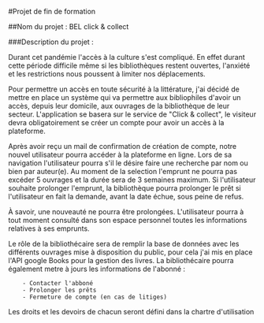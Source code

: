 #Projet de fin de formation

##Nom du projet : BEL click & collect

###Description du projet :

Durant cet pandémie l'accès à la culture s'est compliqué. En effet durant cette période difficile même si
les bibliothèques restent ouvertes, l'anxiété et les restrictions nous poussent à limiter nos déplacements.

Pour permettre un accès en toute sécurité à la littérature, j'ai décidé de mettre en place un système qui va permettre
aux bibliophiles d'avoir un accès, depuis leur domicile, aux ouvrages de la bibliothèque de leur secteur.
L'application se basera sur le service de "Click & collect", le visiteur devra obligatoirement se créer un compte
pour avoir un accès à la plateforme.

Après avoir reçu un mail de confirmation de création de compte, notre nouvel utilisateur pourra accéder à la plateforme en ligne.
Lors de sa navigation l'utilisateur pourra s'il le désire faire une recherche par nom ou bien par auteur(e). 
Au moment de la selection l'emprunt ne pourra pas excéder 5 ouvrages et la durée sera de 3 semaines maximum.
Si l'utilisateur souhaite prolonger l'emprunt, la bibliothèque pourra prolonger le prêt si l'utilisateur en fait la demande, avant la date échue,
sous peine de refus.

À savoir, une nouveauté ne pourra être prolongées.
L'utilisateur pourra à tout moment consulté dans son espace personnel toutes les informations relatives à ses emprunts.

Le rôle de la bibliothécaire sera de remplir la base de données avec les différents ouvrages mise à disposition du public, pour cela j'ai mis en place
l'API google Books pour la gestion des livres. La bibliothécaire pourra également metre à jours les informations de l'abonné :

        - Contacter l'abboné
        - Prolonger les prêts
        - Fermeture de compte (en cas de litiges)

Les droits et les devoirs de chacun seront défini dans la chartre d'utilisation
